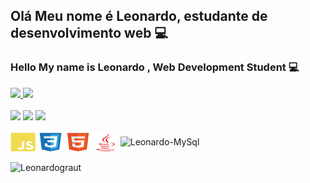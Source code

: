 ### 
 Olá Meu nome é Leonardo, estudante de desenvolvimento web 💻
   ------------- 
### Hello  My name is Leonardo , Web Development Student  💻
    
    



 <div>
  <a href="https://github.com/Leonardograut">
  <img height="180em" src="https://github-readme-stats.vercel.app/api?username=Leonardograut&show_icons=true&theme=aura&include_all_commits=true&count_private=true"/>
  <img height="180em" src="https://github-readme-stats.vercel.app/api/top-langs/?username=Leonardograut&layout=compact&langs_count=7&theme=aura"/>
</div>
<!--
###Leonardograut/Leonardograut** is a ✨ _special_ ✨ repository because its `README.md` (this file) appears on your GitHub profile.
Here are some ideas to get you started:
- 🌱 I’m currently learning front-end  ...
- 💬 Ask me about ...
- 📫 How to reach me: ...
- 😄 Pronouns: ...
- ⚡ Fun fact: ...
-->
<!-- Parte das redes sociais--> 
<div>
 <br>
<a href = "mailto:tinynoback@gmail.com" target="_blank"><img src = "https://img.shields.io/badge/Gmail-D14836?style=for-the-badge&logo=gmail&logoColor=white"></a>
<a href = "https://www.linkedin.com/in/leonardo-nascimento-a26739223/" target="_blank"><img src = "https://img.shields.io/badge/LinkedIn-0077B5?style=for-the-badge&logo=linkedin&logoColor=white"></a>
<a href = "https://replit.com/@leonardograut" target="_blank"><img src = "https://img.shields.io/badge/replit-667881?style=for-the-badge&logo=replit&logoColor=white"></a> 

<!-- <a href = "" target = "newblank" ><img src = "https://img.shields.io/badge/Gmail-D14836?style=for-the-badge&logo=gmail&logoColor=white"></a> -->
  
</div> 
<!-- Parte dos icones de ferramentas que sei usar --> 
<div style = "display: inline_block"><br>
<img align = "center" alt="Leonardo-JS" height = "30" width = "40" src = "https://raw.githubusercontent.com/devicons/devicon/master/icons/javascript/javascript-plain.svg"> 
<img align = "center" alt="Leonardo-CSS" height = "30" width = "40" src = "https://raw.githubusercontent.com/devicons/devicon/master/icons/css3/css3-original.svg">
<img align = "center" alt="Leonardo-HTML" height = "30" width = "40" src = "https://raw.githubusercontent.com/devicons/devicon/master/icons/html5/html5-original.svg">
<img align = "center" alt="Leonardo-Java" height = "30" width = "40" src = "https://raw.githubusercontent.com/devicons/devicon/master/icons/java/java-plain.svg">
<img align = "center" alt="Leonardo-MySql" height = "30" width = "40" src = "https://img.shields.io/badge/MySQL-005C84?style=for-the-badge&logo=mysql&logoColor=white">

</div <br>
  
<div>
 <br>
 <img src="https://komarev.com/ghpvc/?username=Leonardograut&color=green" alt="Leonardograut" /> 
</div>
